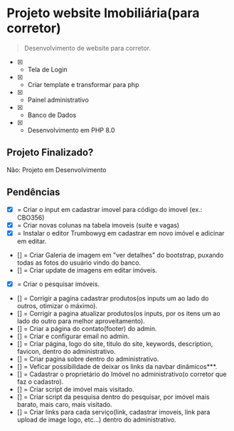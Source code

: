 # Projeto website Imobiliária(para corretor)
> Desenvolvimento de website para corretor.
- [x] - Tela de Login
- [x] - Criar template e transformar para php
- [X] - Painel administrativo
- [X] - Banco de Dados
- [X] - Desenvolvimento em PHP 8.0


## Projeto Finalizado?
Não: Projeto em Desenvolvimento             



## Pendências
- [x] =  Criar o input em cadastrar imovel para código do imovel (ex.: CBO356)
- [x] =  Criar novas colunas  na tabela imoveis (suite e vagas)
- [x] =  Instalar o editor Trumbowyg em cadastrar em novo imóvel e adicinar em editar.
- [] =  Criar Galeria de imagem em "ver detalhes" do bootstrap,  puxando todas as fotos do usuário vindo do banco.
- [] =  Criar update de imagens em editar imóveis.
- [x] =  Criar o pesquisar imóveis.
- [] =  Corrigir a pagina cadastrar produtos(os inputs um ao lado do outros, otimizar o máximo).
- [] =  Corrigir a pagina atualizar produtos(os inputs, por os itens um ao lado do outro para melhor aproveitamento).
- [] =  Criar a página do contato(footer) do admin.
- [] =  Criar e configurar email no admin.
- [] =  Criar página, logo do site,  titulo do site, keywords, description, favicon, dentro do administrativo.
- [] =  Criar pagina sobre dentro do administrativo.
- [] =  Veficar possibilidade de deixar os links da navbar dinâmicos***.
- [] =  Cadastrar o proprietário do Imóvel no administrativo(o corretor que faz o cadastro).
- [] =  Criar script de imóvel mais visitado.
- [] =  Criar script da pesquisa dentro do pesquisar, por imóvel mais barato, mais caro, mais visitado.
- [] =  Criar links para cada serviço(link, cadastrar imoveis, link para upload de image logo, etc...) dentro do administrativo.



